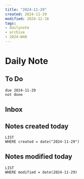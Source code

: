 ```yaml
---
title: "2024-11-29"
created: 2024-11-29
modified: 2024-12-18
tags:
- dailynote
- archive
- 2024-W48
---
```

# Daily Note
## To Do
```tasks
due 2024-11-29
not done
```
## Inbox
## Notes created today
```dataview
LIST
WHERE created = date("2024-11-29")
```
## Notes modified today
```dataview
LIST
WHERE modified = date(2024-11-29)
```
